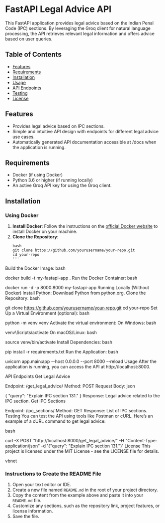 # FastAPI Legal Advice API

This FastAPI application provides legal advice based on the Indian Penal Code (IPC) sections. By leveraging the Groq client for natural language processing, the API retrieves relevant legal information and offers advice based on user queries.

## Table of Contents

- [Features](#features)
- [Requirements](#requirements)
- [Installation](#installation)
- [Usage](#usage)
- [API Endpoints](#api-endpoints)
- [Testing](#testing)
- [License](#license)

## Features

- Provides legal advice based on IPC sections.
- Simple and intuitive API design with endpoints for different legal advice use cases.
- Automatically generated API documentation accessible at /docs when the application is running.

## Requirements

- Docker (if using Docker)
- Python 3.6 or higher (if running locally)
- An active Groq API key for using the Groq client.

## Installation

### Using Docker

1. **Install Docker**: Follow the instructions on the [official Docker website](https://www.docker.com/get-started) to install Docker on your machine.
2. **Clone the Repository**:
   ```
   bash
   git clone https://github.com/yourusername/your-repo.git
   cd your-repo
   '''
Build the Docker Image:
bash

docker build -t my-fastapi-app .
Run the Docker Container:
bash

docker run -d -p 8000:8000 my-fastapi-app
Running Locally (Without Docker)
Install Python: Download Python from python.org.
Clone the Repository:
bash

git clone https://github.com/yourusername/your-repo.git
cd your-repo
Set Up a Virtual Environment (optional):
bash

python -m venv venv
Activate the virtual environment:
On Windows:
bash

venv\Scripts\activate
On macOS/Linux:
bash

source venv/bin/activate
Install Dependencies:
bash

pip install -r requirements.txt
Run the Application:
bash

uvicorn app.main:app --host 0.0.0.0 --port 8000 --reload
Usage
After the application is running, you can access the API at http://localhost:8000.

API Endpoints
Get Legal Advice

Endpoint: /get_legal_advice/
Method: POST
Request Body:
json

{
  "query": "Explain IPC section 131."
}
Response: Legal advice related to the IPC section.
Get IPC Sections

Endpoint: /ipc_sections/
Method: GET
Response: List of IPC sections.
Testing
You can test the API using tools like Postman or cURL. Here’s an example of a cURL command to get legal advice:

bash

curl -X POST "http://localhost:8000/get_legal_advice/" -H "Content-Type: application/json" -d '{"query": "Explain IPC section 131."}'
License
This project is licensed under the MIT License - see the LICENSE file for details.

vbnet


### Instructions to Create the README File

1. Open your text editor or IDE.
2. Create a new file named `README.md` in the root of your project directory.
3. Copy the content from the example above and paste it into your `README.md` file.
4. Customize any sections, such as the repository link, project features, or license information.
5. Save the file.
